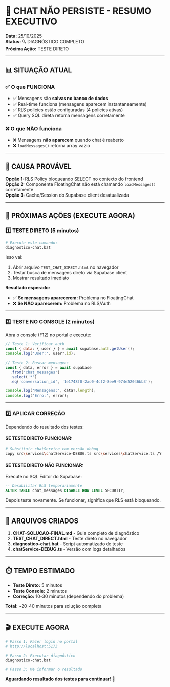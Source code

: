 # 🎯 CHAT NÃO PERSISTE - RESUMO EXECUTIVO

**Data:** 25/10/2025  
**Status:** 🔍 DIAGNÓSTICO COMPLETO  
**Próxima Ação:** TESTE DIRETO

---

## 📊 SITUAÇÃO ATUAL

### ✅ O que FUNCIONA
- ✅ Mensagens são **salvas no banco de dados**
- ✅ Real-time funciona (mensagens aparecem instantaneamente)
- ✅ RLS policies estão configuradas (4 policies ativas)
- ✅ Query SQL direta retorna mensagens corretamente

### ❌ O que NÃO funciona
- ❌ Mensagens **não aparecem** quando chat é reaberto
- ❌ `loadMessages()` retorna array vazio

---

## 🎯 CAUSA PROVÁVEL

**Opção 1:** RLS Policy bloqueando SELECT no contexto do frontend  
**Opção 2:** Componente FloatingChat não está chamando `loadMessages()` corretamente  
**Opção 3:** Cache/Session do Supabase client desatualizada

---

## 🚀 PRÓXIMAS AÇÕES (EXECUTE AGORA)

### 1️⃣ TESTE DIRETO (5 minutos)

```bash
# Execute este comando:
diagnostico-chat.bat
```

Isso vai:
1. Abrir arquivo `TEST_CHAT_DIRECT.html` no navegador
2. Testar busca de mensagens direto via Supabase client
3. Mostrar resultado imediato

**Resultado esperado:**
- ✅ **Se mensagens aparecerem:** Problema no FloatingChat
- ❌ **Se NÃO aparecerem:** Problema no RLS/Auth

---

### 2️⃣ TESTE NO CONSOLE (2 minutos)

Abra o console (F12) no portal e execute:

```javascript
// Teste 1: Verificar auth
const { data: { user } } = await supabase.auth.getUser();
console.log('User:', user?.id);

// Teste 2: Buscar mensagens
const { data, error } = await supabase
  .from('chat_messages')
  .select('*')
  .eq('conversation_id', '1e1748f0-2ad0-4cf2-8ee9-974e52046bb3');

console.log('Mensagens:', data?.length);
console.log('Erro:', error);
```

---

### 3️⃣ APLICAR CORREÇÃO

Dependendo do resultado dos testes:

#### SE TESTE DIRETO FUNCIONAR:
```bash
# Substituir chatService com versão debug
copy src\services\chatService-DEBUG.ts src\services\chatService.ts /Y
```

#### SE TESTE DIRETO NÃO FUNCIONAR:
Execute no SQL Editor do Supabase:

```sql
-- Desabilitar RLS temporariamente
ALTER TABLE chat_messages DISABLE ROW LEVEL SECURITY;
```

Depois teste novamente. Se funcionar, significa que RLS está bloqueando.

---

## 📁 ARQUIVOS CRIADOS

1. **CHAT-SOLUCAO-FINAL.md** - Guia completo de diagnóstico
2. **TEST_CHAT_DIRECT.html** - Teste direto no navegador
3. **diagnostico-chat.bat** - Script automatizado de teste
4. **chatService-DEBUG.ts** - Versão com logs detalhados

---

## ⏱️ TEMPO ESTIMADO

- **Teste Direto:** 5 minutos
- **Teste Console:** 2 minutos
- **Correção:** 10-30 minutos (dependendo do problema)

**Total:** ~20-40 minutos para solução completa

---

## 🎬 EXECUTE AGORA

```bash
# Passo 1: Fazer login no portal
# http://localhost:5173

# Passo 2: Executar diagnóstico
diagnostico-chat.bat

# Passo 3: Me informar o resultado
```

**Aguardando resultado dos testes para continuar! 🚀**
